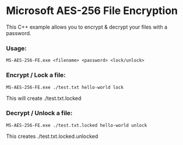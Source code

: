# Microsoft AES-256 File Encryption

This C++ example allows you to encrypt & decrypt your files with a password.

### Usage:
```
MS-AES-256-FE.exe <filename> <password> <lock/unlock>
```

### Encrypt / Lock a file:
```
MS-AES-256-FE.exe ./test.txt hello-world lock
```
This will create ./test.txt.locked 


### Decrypt / Unlock a file:
```
MS-AES-256-FE.exe ./test.txt.locked hello-world unlock
```
This creates ./test.txt.locked.unlocked
